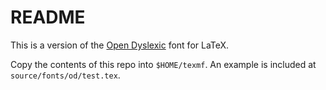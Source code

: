 README
======

This is a version of the [Open Dyslexic](https://github.com/antijingoist/open-dyslexic/) font for LaTeX.

Copy the contents of this repo into `$HOME/texmf`. An example is included at `source/fonts/od/test.tex`.
